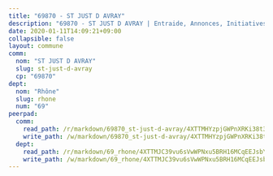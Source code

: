 ```yaml
---
title: "69870 - ST JUST D AVRAY"
description: "69870 - ST JUST D AVRAY | Entraide, Annonces, Initiatives"
date: 2020-01-11T14:09:21+09:00
collapsible: false
layout: commune
comm:
  nom: "ST JUST D AVRAY"
  slug: st-just-d-avray
  cp: "69870"
dept:
  nom: "Rhône"
  slug: rhone
  num: "69"
peerpad:
  comm:
    read_path: /r/markdown/69870_st-just-d-avray/4XTTMHYzpjGWPnXRKi38t3cumFnXR1do1Bv9V2HxtxRCQudi1
    write_path: /w/markdown/69870_st-just-d-avray/4XTTMHYzpjGWPnXRKi38t3cumFnXR1do1Bv9V2HxtxRCQudi1-K3TgUVVAXXxGvtaac3Q4Cegbz8Y1cUKANhqd62a6FTLDjG2BCJynvN3GZbL14jbVWQJpgaCSenzCbVSsTTTaivYYot5ikhrxy5vx2x41mvNAWfiVLEPXJCdoQgbmijYV6QHXbyJZ
  dept:
    read_path: /r/markdown/69_rhone/4XTTMJC39vu6sVwWPNxu5BRH16MCqEEJsbYu4RNyAxnNmNtVW
    write_path: /w/markdown/69_rhone/4XTTMJC39vu6sVwWPNxu5BRH16MCqEEJsbYu4RNyAxnNmNtVW-K3TgUzVUEXrXvc8NoaD9JfiBpc5MBFP7KZFqLEsm11xqJDEwSVMy7UACp2eYMzek3K6y2WLoyzq5xdKMZeizKNpfHbUBgJcoYSqfidBaPx8RcTCPmdCXhdgeLZLEYHVco5fHD6Pz
---
```


